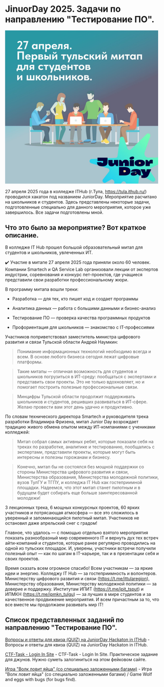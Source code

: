 # JinuorDay 2025. Задачи по направлению "Тестирование ПО".

<img src="juniorday.jpg" alt="JuniorDay Info" width="500" />


27 апреля 2025 года в колледже ITHub (г.Тула, https://tula.ithub.ru/) проводился хакатон под названием JuniorDay. Мероприятие расчитано на школьников и студентов.
Здесь представлены некоторые задачи, подготовленные специально для данного мероприятия, которое уже завершилось. Все задачи подготовлены мной.

## Что это было за мероприятие? Вот краткое описание.

В колледже IT Hub прошел большой образовательный митап для студентов и школьников, увлеченных ИТ.

✔️ Участие в митапе 27 апреля 2025 года приняли около 60 человек. Компании Smartech и QA Service Lab организовали лекции от экспертов индустрии, соревнования и конкурс пет-проектов, где учащиеся представили свои разработки профессиональному жюри.

В программу митапа вошли треки:

- Разработка — для тех, кто пишет код и создает программы

- Аналитика данных — работа с большими данными и бизнес-анализ

- Тестирование ПО — проверка качества программных продуктов

- Профориентация для школьников — знакомство с IT-профессиями

Участников поприветствовал заместитель министра цифрового развития и связи Тульской области Андрей Наумкин: 

> Понимание информационных технологий необходимо всегда и всем. В основе любого бизнеса сегодня лежат цифровые платформы. 

> Такие митапы — отличная возможность для студентов и школьников погрузиться в ИТ-среду: пообщаться с экспертами и представить свои проекты. Это не только вдохновляет, но и помогает построить полезные профессиональные связи.

> Минцифры Тульской области продолжит поддерживать школьников и студентов, решивших развиваться в ИТ-сфере. Желаю провести вам этот день удачно и продуктивно.

По словам технического директора Smartech и руководителя трека разработки Владимира Фризена, митап Junior Day возрождает традицию живого обмена опытом между ИТ-компаниями с учениками колледжей:

> Митап собрал самых активных ребят, которые показали себя на треках по разработке, аналитике и тестированию, пообщались с экспертами, представили проекты, которые могут быть интересны и полезны горожанам и бизнесу. 

> Конечно, митап бы не состоялся без мощной поддержки со стороны Министерства цифрового развития и связи, Министерства образования, Министерства молодежной политики, вузов ТулГУ и ТГПУ, и колледжа IT Hub как гостеприимной площадки. Надеемся, что этот митап станет пилотным и в будущем будет собирать еще больше заинтересованной молодежи!

3 лекционных трека, 6 мощных конкурсных проектов, 60 ярких участников и потрясающая атмосфера — все это сложилось в уверенный и запоминающийся пилотный митап. Участников не остановил даже апрельский снег с градом! 

Главное, что удалось — с помощью отдельно взятого мероприятия показать разнообразный мир современного IT и вернуть дух тех встреч айти-компаний и студентов, которые ранее регулярно проводились на одной из тульских площадок. И, уверены, участники встречи получили полезный опыт — как по шагам в IT-карьере, так и в презентации себя и своих проектов. 

Время сказать всем огромное спасибо! Всем участникам — за яркие идеи и энергию. Колледжу IT Hub — за гостеприимность и волонтеров. Министерству цифрового развития и связи (https://t.me/ittularegion), Министерству образования, Министерству молодежной политики — за доверие и поддержку. Институтам ИПИТ (https://t.me/ipit_tsput) и ИПМКН (https://t.me/ipmkn_tulgu) — за лучших в мире студентов и за качественное продвижение мероприятия. И всем причастным за то, что все вместе мы продолжаем развивать мир IT!

## Список представленных заданий по направлению "Тестирование ПО".

[Вопросы и ответы для квиза (QUIZ) на JuniorDay Hackaton in ITHub](Quiz/README.md) - Вопросы и ответы для квиза (QUIZ) на JuniorDay Hackaton in ITHub.

[CTF-Task - Login In Site](Task_LoginInSite/README.md) - CTF-Task - Login In Site. Практическое задание для джунов. Нужно суметь залогиниться на этом фейковом сайте.

[Игра "Волк ловит яйца" (со специально заложенными багами)](Task_WolfAndEggs/README.md) - Игра "Волк ловит яйца" (со специально заложенными багами) / Game Wolf and eggs with bugs (for bugs find).
